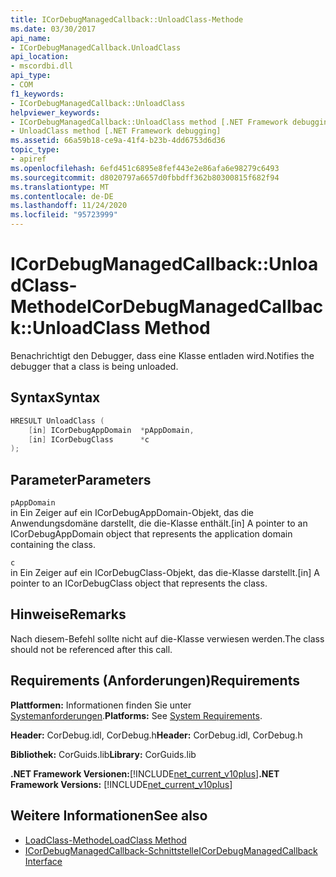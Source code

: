 ```yaml
---
title: ICorDebugManagedCallback::UnloadClass-Methode
ms.date: 03/30/2017
api_name:
- ICorDebugManagedCallback.UnloadClass
api_location:
- mscordbi.dll
api_type:
- COM
f1_keywords:
- ICorDebugManagedCallback::UnloadClass
helpviewer_keywords:
- ICorDebugManagedCallback::UnloadClass method [.NET Framework debugging]
- UnloadClass method [.NET Framework debugging]
ms.assetid: 66a59b18-ce9a-41f4-b23b-4dd6753d6d36
topic_type:
- apiref
ms.openlocfilehash: 6efd451c6895e8fef443e2e86afa6e98279c6493
ms.sourcegitcommit: d8020797a6657d0fbbdff362b80300815f682f94
ms.translationtype: MT
ms.contentlocale: de-DE
ms.lasthandoff: 11/24/2020
ms.locfileid: "95723999"
---
```

# <a name="icordebugmanagedcallbackunloadclass-method"></a><span data-ttu-id="cbc8b-102">ICorDebugManagedCallback::UnloadClass-Methode</span><span class="sxs-lookup"><span data-stu-id="cbc8b-102">ICorDebugManagedCallback::UnloadClass Method</span></span>

<span data-ttu-id="cbc8b-103">Benachrichtigt den Debugger, dass eine Klasse entladen wird.</span><span class="sxs-lookup"><span data-stu-id="cbc8b-103">Notifies the debugger that a class is being unloaded.</span></span>  
  
## <a name="syntax"></a><span data-ttu-id="cbc8b-104">Syntax</span><span class="sxs-lookup"><span data-stu-id="cbc8b-104">Syntax</span></span>  
  
```cpp  
HRESULT UnloadClass (  
    [in] ICorDebugAppDomain  *pAppDomain,  
    [in] ICorDebugClass      *c  
);  
```  
  
## <a name="parameters"></a><span data-ttu-id="cbc8b-105">Parameter</span><span class="sxs-lookup"><span data-stu-id="cbc8b-105">Parameters</span></span>  

 `pAppDomain`  
 <span data-ttu-id="cbc8b-106">in Ein Zeiger auf ein ICorDebugAppDomain-Objekt, das die Anwendungsdomäne darstellt, die die-Klasse enthält.</span><span class="sxs-lookup"><span data-stu-id="cbc8b-106">[in] A pointer to an ICorDebugAppDomain object that represents the application domain containing the class.</span></span>  
  
 `c`  
 <span data-ttu-id="cbc8b-107">in Ein Zeiger auf ein ICorDebugClass-Objekt, das die-Klasse darstellt.</span><span class="sxs-lookup"><span data-stu-id="cbc8b-107">[in] A pointer to an ICorDebugClass object that represents the class.</span></span>  
  
## <a name="remarks"></a><span data-ttu-id="cbc8b-108">Hinweise</span><span class="sxs-lookup"><span data-stu-id="cbc8b-108">Remarks</span></span>  

 <span data-ttu-id="cbc8b-109">Nach diesem-Befehl sollte nicht auf die-Klasse verwiesen werden.</span><span class="sxs-lookup"><span data-stu-id="cbc8b-109">The class should not be referenced after this call.</span></span>  
  
## <a name="requirements"></a><span data-ttu-id="cbc8b-110">Requirements (Anforderungen)</span><span class="sxs-lookup"><span data-stu-id="cbc8b-110">Requirements</span></span>  

 <span data-ttu-id="cbc8b-111">**Plattformen:** Informationen finden Sie unter [Systemanforderungen](../../get-started/system-requirements.md).</span><span class="sxs-lookup"><span data-stu-id="cbc8b-111">**Platforms:** See [System Requirements](../../get-started/system-requirements.md).</span></span>  
  
 <span data-ttu-id="cbc8b-112">**Header:** CorDebug.idl, CorDebug.h</span><span class="sxs-lookup"><span data-stu-id="cbc8b-112">**Header:** CorDebug.idl, CorDebug.h</span></span>  
  
 <span data-ttu-id="cbc8b-113">**Bibliothek:** CorGuids.lib</span><span class="sxs-lookup"><span data-stu-id="cbc8b-113">**Library:** CorGuids.lib</span></span>  
  
 <span data-ttu-id="cbc8b-114">**.NET Framework Versionen:**[!INCLUDE[net_current_v10plus](../../../../includes/net-current-v10plus-md.md)]</span><span class="sxs-lookup"><span data-stu-id="cbc8b-114">**.NET Framework Versions:** [!INCLUDE[net_current_v10plus](../../../../includes/net-current-v10plus-md.md)]</span></span>  
  
## <a name="see-also"></a><span data-ttu-id="cbc8b-115">Weitere Informationen</span><span class="sxs-lookup"><span data-stu-id="cbc8b-115">See also</span></span>

- [<span data-ttu-id="cbc8b-116">LoadClass-Methode</span><span class="sxs-lookup"><span data-stu-id="cbc8b-116">LoadClass Method</span></span>](icordebugmanagedcallback-loadclass-method.md)
- [<span data-ttu-id="cbc8b-117">ICorDebugManagedCallback-Schnittstelle</span><span class="sxs-lookup"><span data-stu-id="cbc8b-117">ICorDebugManagedCallback Interface</span></span>](icordebugmanagedcallback-interface.md)
